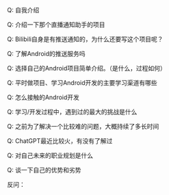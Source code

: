 Q: 自我介绍

Q: 介绍一下那个直播通知助手的项目

Q: Bilibili自身是有推送通知的，为什么还要写这个项目呢？

Q: 了解Android的推送服务吗

Q: 选择自己的Android项目简单介绍。（是什么，过程如何）

Q: 平时做项目、学习Android开发的主要学习渠道有哪些

Q: 怎么接触的Android开发

Q: 学习/开发过程中，遇到过的最大的挑战是什么

Q: 之前为了解决一个比较难的问题，大概持续了多长时间

Q: ChatGPT最近比较火，有没有了解过

Q: 对自己未来的职业规划是什么

Q: 谈一下自己的优势和劣势

反问：